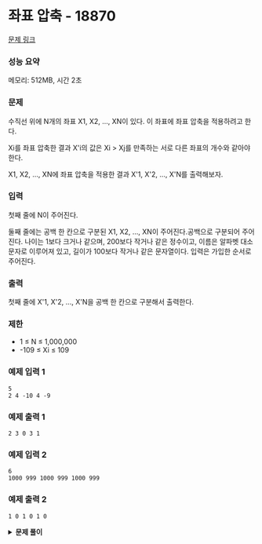 # 좌표 압축 - 18870

[문제 링크](https://www.acmicpc.net/problem/18870)

### 성능 요약

메모리: 512MB, 시간 2초

### 문제

수직선 위에 N개의 좌표 X1, X2, ..., XN이 있다. 이 좌표에 좌표 압축을 적용하려고 한다.

Xi를 좌표 압축한 결과 X'i의 값은 Xi > Xj를 만족하는 서로 다른 좌표의 개수와 같아야 한다.

X1, X2, ..., XN에 좌표 압축을 적용한 결과 X'1, X'2, ..., X'N를 출력해보자.

### 입력

첫째 줄에 N이 주어진다.

둘째 줄에는 공백 한 칸으로 구분된 X1, X2, ..., XN이 주어진다.공백으로 구분되어 주어진다. 나이는 1보다 크거나 같으며, 200보다 작거나 같은 정수이고, 이름은 알파벳 대소문자로 이루어져 있고, 길이가 100보다 작거나 같은 문자열이다. 입력은 가입한 순서로 주어진다.

### 출력

첫째 줄에 X'1, X'2, ..., X'N을 공백 한 칸으로 구분해서 출력한다.

### 제한

- 1 ≤ N ≤ 1,000,000
- -109 ≤ Xi ≤ 109

### 예제 입력 1

```
5
2 4 -10 4 -9
```

### 예제 출력 1

```
2 3 0 3 1
```

### 예제 입력 2

```
6
1000 999 1000 999 1000 999
```

### 예제 출력 2

```
1 0 1 0 1 0
```

<details><summary><b>문제 풀이</b></summary>
<div markdown="1">

### 실패

#### 메모리 초과

```js
const [n, input] = require("fs")
  .readFileSync("./input.txt")
  .toString()
  .trim()
  .split("\n");

function Solution(n, input) {
  const nums = input.split(" ").map((v) => +v);

  let result = "";
  for (let i = 0; i < n; i++) {
    const compareResults = [];

    for (let j = 0; j < n; j++) {
      if (nums[i] > nums[j]) compareResults.push(nums[j]);
    }

    const set = new Set(compareResults);
    const unique = [...set];
    result += `${unique.length} `;
  }
  console.log(result.trim());
}

Solution(n, input);
```

- 생각보다 쉽게 풀린다 했는데, 메모리 초과가 발생했다. 어디서 메모리가 초과된건지 알 수 없다...

#### 시간 초과

```js
const [n, input] = require("fs")
  .readFileSync("./input2.txt")
  .toString()
  .trim()
  .split("\n");

function Solution(input) {
  const nums = input.split(" ").map((v) => +v);
  const set = new Set(nums);
  const unique = [...set];

  const sorted = unique.sort((a, b) => a - b);

  for (let i = 0; i < nums.length; i++) {
    for (let j = 0; j < sorted.length; j++) {
      if (nums[i] === sorted[j]) {
        nums[i] = j;
      }
    }
  }
  console.log(nums.join(" "));
}

Solution(input);
```

메모리 초과문제인거라 생각해서 메모리를 줄이는 쪽으로 생각해봤는데, 이번에는 시간 초과가 발생했다.

### 해결

```js
const [n, input] = require("fs")
  .readFileSync("./input2.txt")
  .toString()
  .trim()
  .split("\n");

function Solution(n, input) {
  const nums = input.split(" ").map((v) => +v);
  const set = new Set(nums);
  const unique = [...set].sort((a, b) => a - b);

  const numbers = {};
  unique.forEach((num, idx) => (numbers[num] = idx));

  for (let i = 0; i < n; i++) {
    nums[i] = numbers[nums[i]];
  }

  console.log(nums.join(" "));
}

Solution(n, input);
```

문제 푸는데 정말 오래걸렸다. 메모리 초과, 시간 초과 때문에 고생했는데, 문제에서 제시된 수의 범위가 너무 커서였다. 좌표를 압축한다는게 어떤 의미인건지.. ㅠ 풀이는 다음과 같다.

내가 해석한 문제는 이렇다. 배열의 각 원소값들의 순서를 나타내라. 즉, **순위**를 매기는 것과 같았다.

- 받아온 수들을 쪼개서 배열에 담기
- 중복된 숫자 없이, 오름차순으로 정렬

여기서 원본 배열을 놔두고 **새 배열**을 얻어야 했다. 그리고 순위를 매길 것이므로 오름차순으로 정렬해주었다.

- 배열의 인덱스는 정렬된 수들의 크기 비교 결과이다.
- numbers란 객체에 키값으로 수를 value로 인덱스 번호(정렬 결과)를 넣는다.

이 과정이 각 수들에게 순위를 부여하는 과정이었다.

- 다시 처음의 정렬 전의 배열을 순회하면서 각 수를 객체의 키 값으로 넣어서 value를 얻어 저장한다.

#### 좌표 압축 기법

찾아본 결과 좌표 압축 기법은 다음과 같다.

- 모든 구간이 아니라, 중요한 구간이나, 숫자만 들고있는 기법.
- 순위가 중요한 알고리즘에서 입력값의 개수 < 입력값의 범위일때 사용한다.
- 값보다는 값의 순위만 중요하기 때문에, 값을 임의로 변경해도 되는 것!

</div>
</details>
